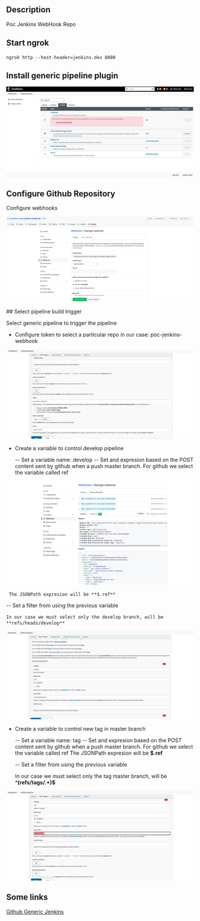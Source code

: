 ## Description
Poc Jenkins WebHook Repo

## Start ngrok

```shell
ngrok http --host-header=jenkins.dev 8080
```
## Install generic pipeline plugin

![Pipeline plugin](captures/pipeline_plugin.png)

## Configure Github Repository
Configure webhooks

![Webhook configuration](captures/webhook_config.png)

## Select pipeline build trigger

Select generic pipeline to trigger the pipeline

- Configure token to select a particular repo in our case: poc-jenkins-webhook

![Pipeline token](captures/pipeline_token.png)

- Create a variable to control develop pipeline

  -- Set a variable name: develop
  -- Set and expresion based on the POST content sent by github when a push master branch. For github we select the variable called ref

![Post content WebHook](captures/post_github_webhook.png)

     The JSONPath expresion will be **$.ref**

  -- Set a filter from using the previous variable

    In our case we must select only the develop branch, will be **refs/heads/develop**

![Develop pipeline config](captures/develop_pipeline_config.png)

- Create a variable to control new tag in master branch

  -- Set a variable name: tag
  -- Set and expresion based on the POST content sent by github when a push master branch. For github we select the variable called ref
     The JSONPath expresion will be **$.ref**

  -- Set a filter from using the previous variable

    In our case we must select only the tag master branch, will be **^(refs/tags/.+)$**

![Mater Tag pipeline config](captures/tag_master_config.png)

## Some links

[Github Generic Jenkins](https://github.com/jenkinsci/generic-webhook-trigger-plugin/tree/master/src/test/resources/org/jenkinsci/plugins/gwt/bdd/github)  
